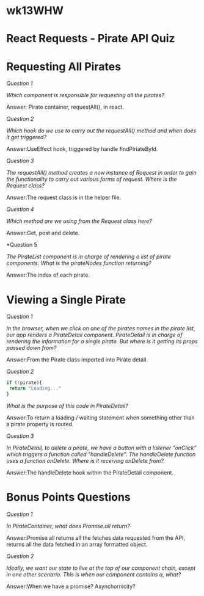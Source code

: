 # wk13WHW

# React Requests - Pirate API Quiz

# Requesting All Pirates

*Question 1*

*Which component is responsible for requesting all the pirates?*

Answer: Pirate container, requestAll(), in react.

*Question 2*

*Which hook do we use to carry out the requestAll() method and when does it get triggered?*

Answer:UseEffect hook, triggered by handle findPiriateById.

*Question 3*

*The requestAll() method creates a new instance of Request in order to gain the functionality to carry out various forms of request. Where is the Request class?*

Answer:The request class is in the helper file.


*Question 4*

*Which method are we using from the Request class here?*

Answer:Get, post and delete.

*Question 5

*The PirateList component is in charge of rendering a list of pirate components. What is the pirateNodes function returning?*

Answer:The index of each pirate.


# Viewing a Single Pirate

*Question 1*

*In the browser, when we click on one of the pirates names in the pirate list, our app renders a PirateDetail component. PirateDetail is in charge of rendering the information for a single pirate. But where is it getting its props passed down from?*

Answer:From the Pirate class imported into Pirate detail.

*Question 2*
 ```js
 if (!pirate){
  return "Loading..."
}
 ```
*What is the purpose of this code in PirateDetail?*

Answer:To return a loading / waiting statement when something other than a pirate property is routed.


*Question 3*

*In PirateDetail, to delete a pirate, we have a button with a listener "onClick" which triggers a function called "handleDelete". The handleDelete function uses a function onDelete. Where is it receiving onDelete from?*

Answer:The handleDelete hook within the PirateDetail component.


# Bonus Points Questions

*Question 1*

*In PirateContainer, what does Promise.all return?*

Answer:Promise all returns all the fetches data requested from the API, returns all the data fetched in an array formatted object.


*Question 2*

*Ideally, we want our state to live at the top of our component chain, except in one other scenario. This is when our component contains a, what?*

Answer:When we have a promise? Asynchornicity?
